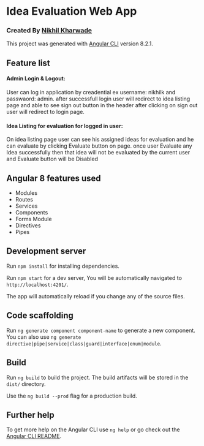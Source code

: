 # Idea Evaluation Web App
### Created By [Nikhil Kharwade](https://in.linkedin.com/in/nikhil-kharwade-72bb73108)

This project was generated with [Angular CLI](https://github.com/angular/angular-cli) version 8.2.1.

## Feature list

 #### Admin Login & Logout: 
   User can log in application by creadential ex username: nikhilk and passwaord: admin.
   after successfull login user will redirect to idea listing page and able to see sign out button in the header after clicking on sign out user will redirect to login page.
 
 
#### Idea Listing for evaluation for logged in user:
   On idea listing page user can see his assigned ideas for evaluation and he can evaluate by clicking Evaluate button on page.
   once user Evaluate any Idea successfully then that idea will not be evaluated by the current user and Evaluate button will be Disabled


## Angular 8 features used

 * Modules
 * Routes
 * Services
 * Components
 * Forms Module
 * Directives
 * Pipes

 ## Development server

Run `npm install` for installing dependencies.

Run `npm start` for a dev server, You will be automatically navigated to `http://localhost:4201/`.

The app will automatically reload if you change any of the source files.

## Code scaffolding

Run `ng generate component component-name` to generate a new component. You can also use `ng generate directive|pipe|service|class|guard|interface|enum|module`.

## Build

Run `ng build` to build the project. The build artifacts will be stored in the `dist/` directory.

Use the `ng build --prod` flag for a production build.

## Further help

To get more help on the Angular CLI use `ng help` or go check out the [Angular CLI README](https://github.com/angular/angular-cli/blob/master/README.md).

